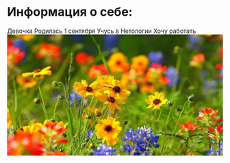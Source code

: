 # Информация о себе:

Девочка
Родилась 1 сентября
Учусь в Нетологии
Хочу работать
![Alt text](maxresdefault.jpg)